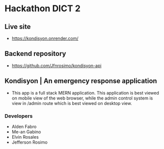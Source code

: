 # Hackathon DICT 2

## Live site

- https://kondisyon.onrender.com/

## Backend repository

- https://github.com/Jfnrosimo/kondisyon-api

## Kondisyon | An emergency response application

- This app is a full stack MERN application. This application is best viewed on mobile view of the web browser, while the admin control system is view in /admin route which is best viewed on desktop view.

### Developers

- Alden Fabro
- Me-an Gabino
- Elvin Rosales
- Jefferson Rosimo
